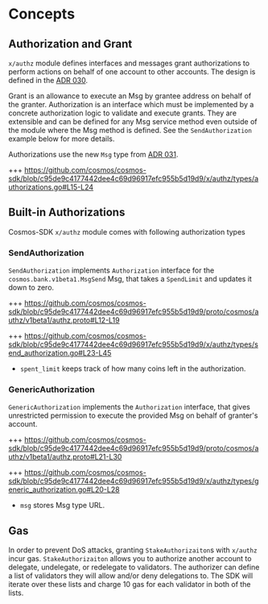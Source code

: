 <!--
order: 1
-->

# Concepts

## Authorization and Grant
`x/authz` module defines interfaces and messages grant authorizations to perform actions
on behalf of one account to other accounts. The design is defined in the [ADR 030](../../../architecture/adr-030-authz-module.md).

Grant is an allowance to execute an Msg by grantee address on behalf of the granter.
Authorization is an interface which must be implemented by a concrete authorization logic to validate and execute grants. They are extensible and can be defined for any Msg service method even outside of the module where the Msg method is defined. See the `SendAuthorization` example below for more details.

Authorizations use the new `Msg` type from [ADR 031](../../../architecture/adr-031-msg-service.md).


+++ https://github.com/cosmos/cosmos-sdk/blob/c95de9c4177442dee4c69d96917efc955b5d19d9/x/authz/types/authorizations.go#L15-L24


## Built-in Authorizations

Cosmos-SDK `x/authz` module comes with following authorization types

### SendAuthorization

`SendAuthorization` implements `Authorization` interface for the `cosmos.bank.v1beta1.MsgSend` Msg, that takes a `SpendLimit` and updates it down to zero.

+++ https://github.com/cosmos/cosmos-sdk/blob/c95de9c4177442dee4c69d96917efc955b5d19d9/proto/cosmos/authz/v1beta1/authz.proto#L12-L19

+++ https://github.com/cosmos/cosmos-sdk/blob/c95de9c4177442dee4c69d96917efc955b5d19d9/x/authz/types/send_authorization.go#L23-L45

- `spent_limit` keeps track of how many coins left in the authorization.


### GenericAuthorization

`GenericAuthorization` implements the `Authorization` interface, that gives unrestricted permission to execute the provided Msg on behalf of granter's account.

+++ https://github.com/cosmos/cosmos-sdk/blob/c95de9c4177442dee4c69d96917efc955b5d19d9/proto/cosmos/authz/v1beta1/authz.proto#L21-L30

+++ https://github.com/cosmos/cosmos-sdk/blob/c95de9c4177442dee4c69d96917efc955b5d19d9/x/authz/types/generic_authorization.go#L20-L28

- `msg` stores Msg type URL.

## Gas

In order to prevent DoS attacks, granting `StakeAuthorizaiton`s with `x/authz` incur gas. `StakeAuthorizaiton` allows you to authorize another account to delegate, undelegate, or redelegate to validators. The authorizer can define a list of validators they will allow and/or deny delegations to. The SDK will iterate over these lists and charge 10 gas for each validator in both of the lists.
